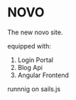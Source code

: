 # NOVO #

The new novo site.

equipped with:

1. Login Portal
2. Blog Api
3. Angular Frontend

runnnig on sails.js